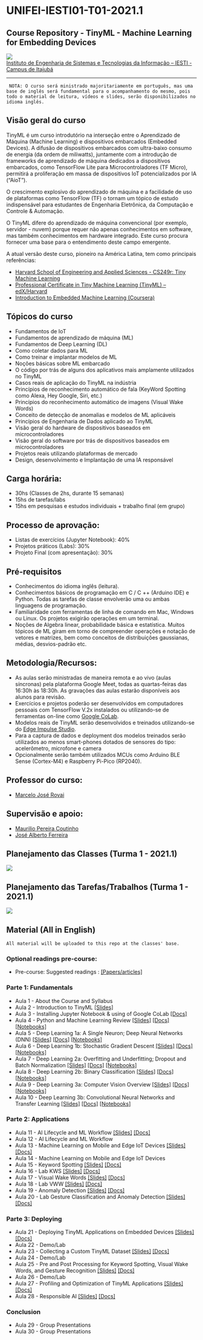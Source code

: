 # UNIFEI-IESTI01-T01-2021.1
## Course Repository - TinyML - Machine Learning for Embedding Devices

<img src='IESTI_2.jpg'/>
<figcaption><a href='https://unifei.edu.br/iesti/'>Instituto de Engenharia de Sistemas e Tecnologias da Informação – IESTI - Campus de Itajubá</a></figcaption>
<hr>

`
NOTA: O curso será ministrado majoritariamente em português, mas uma base de inglês será fundamental para o acompanhamento do mesmo, pois todo o material de leitura, vídeos e slides, serão disponibilizados no idioma inglês.`

## Visão geral do curso

TinyML é um curso introdutório na interseção entre o Aprendizado de Máquina (Machine Learning) e dispositivos embarcados (Embedded Devices). A difusão de dispositivos embarcados com ultra-baixo consumo de energia (da ordem de miliwatts), juntamente com a introdução de frameworks de aprendizado de máquina dedicados a dispositivos embarcados, como TensorFlow Lite para Microcontroladores (TF Micro), permitirá a proliferação em massa de dispositivos IoT potencializados por IA (“AioT”). 

O crescimento explosivo do aprendizado de máquina e a facilidade de uso de plataformas como TensorFlow (TF) o tornam um tópico de estudo indispensável para estudantes de Engenharia Eletrônica, da Computação e Controle & Automação. 

O TinyML difere do aprendizado de máquina convencional (por exemplo, servidor - nuvem) porque requer não apenas conhecimentos em software, mas também conhecimentos em hardware integrado. Este curso procura fornecer uma base para o entendimento deste campo emergente.

A atual versão deste curso, pioneiro na América Latina, tem como principais referências:
+ [Harvard School of Engineering and Applied Sciences - CS249r: Tiny Machine Learning](https://sites.google.com/g.harvard.edu/tinyml/home)
+ [Professional Certificate in Tiny Machine Learning (TinyML) – edX/Harvard](https://www.edx.org/professional-certificate/harvardx-tiny-machine-learning)
+ [Introduction to Embedded Machine Learning (Coursera)](https://www.coursera.org/learn/introduction-to-embedded-machine-learning)

## Tópicos do curso

+	Fundamentos de IoT
+	Fundamentos de aprendizado de máquina (ML)
+	Fundamentos de Deep Learning (DL)
+	Como coletar dados para ML
+	Como treinar e implantar modelos de ML
+	Noções básicas sobre ML embarcado
+	O código por trás de alguns dos aplicativos mais amplamente utilizados no TinyML
+	Casos reais de aplicação do TinyML na indústria
+	Princípios de reconhecimento automático de fala (KeyWord Spotting como Alexa, Hey Google, Siri, etc.)
+	Princípios do reconhecimento automático de imagens (Visual Wake Words)
+	Conceito de detecção de anomalias e modelos de ML aplicáveis 
+	Princípios de Engenharia de Dados aplicado ao TinyML
+	Visão geral do hardware de dispositivos baseados em microcontroladores
+	Visão geral do software por trás de dispositivos baseados em microcontroladores
+	Projetos reais utilizando plataformas de mercado
+	Design, desenvolvimento e Implantação de uma IA responsável

## Carga horária: 
+	30hs (Classes de 2hs, durante 15 semanas) 
+	15hs de tarefas/labs
+	15hs em pesquisas e estudos individuais + trabalho final (em grupo)

## Processo de aprovação:
+	Listas de exercícios (Jupyter Notebook): 40%
+	Projetos práticos (Labs): 30%
+	Projeto Final (com apresentação): 30%

## Pré-requisitos
+ Conhecimentos do idioma inglês (leitura).
+ Conhecimentos básicos de programação em  C / C ++ (Arduino IDE) e Python. Todas as tarefas de classe envolverão uma ou ambas linguagens de programação.
+ Familiaridade com ferramentas de linha de comando em Mac, Windows ou Linux. Os projetos exigirão operações em um terminal.
+ Noções de Algebra linear, probabilidade básica e estatística. Muitos tópicos de ML giram em torno de compreender operações e notação de vetores e matrizes, bem como conceitos de distribuições gaussianas, médias, desvios-padrão etc.

## Metodologia/Recursos: 
+ As aulas serão ministradas de maneira remota e ao vivo (aulas síncronas) pela plataforma Google Meet, todas as quartas-feiras das 16:30h às 18:30h. As gravações das aulas estarão disponíveis aos alunos para revisão. 
+ Exercícios e projetos poderão ser desenvolvidos em computadores pessoais com TensorFlow V.2x instalados ou utilizando-se de ferramentas on-line como [Google CoLab](https://colab.research.google.com/notebooks/intro.ipynb).
+ Modelos reais de TinyML serão desenvolvidos e treinados utilizando-se do [Edge Impulse Studio](https://www.edgeimpulse.com/).
+ Para a captura de dados e deployment dos modelos treinados serão utilizados ao menos smart-phones dotados de sensores do tipo: acelerômetro, microfone e camera
+ Opcionalmente serão também utilizados MCUs como Arduino BLE Sense (Cortex-M4) e Raspberry Pi-Pico (RP2040). 

## Professor do curso:
+ [Marcelo José Rovai](https://medium.com/@rovai)

## Supervisão e apoio:
+ [Maurilio Pereira Coutinho](http://lattes.cnpq.br/8563634195134747)
+ [José Alberto Ferreira](http://lattes.cnpq.br/8319509175327154)

## Planejamento das Classes (Turma 1 - 2021.1)
<img src='Class_Schedule_2021.1.png'/>

## Planejamento das Tarefas/Trabalhos (Turma 1 - 2021.1)
<img src='assignments.png'/>

## Material (All in English)
`All material will be uploaded to this repo at the classes' base.`

### Optional readings pre-course:
+ Pre-course: Suggested readings : [[Papers/articles]](00_Curso_Folder/0_Pre_Course/)

### Parte 1: Fundamentals 
+ Aula 1 - About the Course and Syllabus
+ Aula 2 - Introduction to TinyML  [[Slides]](slides/TinyML_Intro.pdf)
+ Aula 3 - Installing Jupyter Notebook & using of Google CoLab [[Docs]](docs/Tips_for_using_Colab.pdf)
+ Aula 4 - Python and Machine Learning Review  [[Slides]](slides/x.pdf) [[Docs]](docs/doc.pdf) [[Notebooks]](notebooks/xxx) 
+ Aula 5 - Deep Learning 1a: A Single Neuron; Deep Neural Networks (DNN) [[Slides]](slides/x.pdf) [[Docs]](docs/doc.pdf) [[Notebooks]](notebooks/xxx) 
+ Aula 6 - Deep Learning 1b: Stochastic Gradient Descent [[Slides]](slides/x.pdf) [[Docs]](docs/doc.pdf) [[Notebooks]](notebooks/xxx) 
+ Aula 7 - Deep Learning 2a: Overfitting and Underfitting; Dropout and Batch Normalization [[Slides]](slides/x.pdf) [[Docs]](docs/doc.pdf) [[Notebooks]](notebooks/xxx) 
+ Aula 8 - Deep Learning 2b: Binary Classification [[Slides]](slides/x.pdf) [[Docs]](docs/doc.pdf) [[Notebooks]](notebooks/xxx) 
+ Aula 9 - Deep Learning 3a: Computer Vision Overview [[Slides]](slides/x.pdf) [[Docs]](docs/doc.pdf) [[Notebooks]](notebooks/xxx) 
+ Aula 10 - Deep Learning 3b: Convolutional Neural Networks  and Transfer Learning [[Slides]](slides/x.pdf) [[Docs]](docs/doc.pdf) [[Notebooks]](notebooks/xxx) 

### Parte 2: Applications
+ Aula 11 - AI Lifecycle and ML Workflow [[Slides]](slides/x.pdf) [[Docs]](docs/doc.pdf)
+ Aula 12 - AI Lifecycle and ML Workflow 
+ Aula 13 - Machine Learning on Mobile and Edge IoT Devices [[Slides]](slides/x.pdf) [[Docs]](docs/doc.pdf)
+ Aula 14 - Machine Learning on Mobile and Edge IoT Devices
+ Aula 15 - Keyword Spotting [[Slides]](slides/x.pdf) [[Docs]](docs/doc.pdf)
+ Aula 16 - Lab KWS [[Slides]](slides/x.pdf) [[Docs]](docs/doc.pdf)
+ Aula 17 - Visual Wake Words [[Slides]](slides/x.pdf) [[Docs]](docs/doc.pdf)
+ Aula 18 - Lab VWW [[Slides]](slides/x.pdf) [[Docs]](docs/doc.pdf)
+ Aula 19 - Anomaly Detection [[Slides]](slides/x.pdf) [[Docs]](docs/doc.pdf)
+ Aula 20 - Lab Gesture Classification and Anomaly Detection [[Slides]](slides/x.pdf) [[Docs]](docs/doc.pdf)

### Parte 3: Deploying
+ Aula 21 - Deploying TinyML Applications on Embedded Devices [[Slides]](slides/x.pdf) [[Docs]](docs/doc.pdf)
+ Aula 22 - Demo/Lab
+ Aula 23 - Collecting a Custom TinyML Dataset [[Slides]](slides/x.pdf) [[Docs]](docs/doc.pdf)
+ Aula 24 - Demo/Lab
+ Aula 25 - Pre and Post Processing for Keyword Spotting, Visual Wake Words, and Gesture Recognition [[Slides]](slides/x.pdf) [[Docs]](docs/doc.pdf)
+ Aula 26 - Demo/Lab
+ Aula 27 - Profiling and Optimization of TinyML Applications [[Slides]](slides/x.pdf) [[Docs]](docs/doc.pdf)
+ Aula 28 - Responsible AI [[Slides]](slides/x.pdf) [[Docs]](docs/doc.pdf)

### Conclusion
+ Aula 29 - Group Presentations 
+ Aula 30 - Group Presentations 
